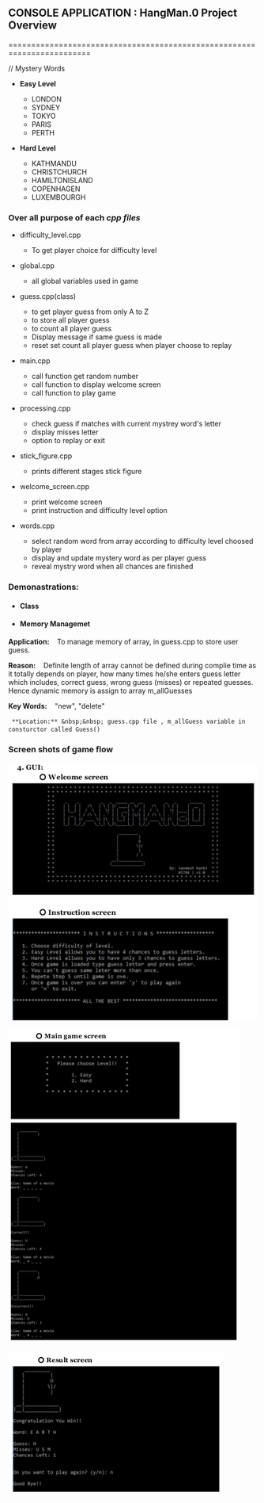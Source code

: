 

##  CONSOLE APPLICATION : HangMan.0  Project Overview
========================================================================



// Mystery Words
* **Easy Level**
  - LONDON
  - SYDNEY
  - TOKYO
  - PARIS
  - PERTH


* **Hard Level**
  - KATHMANDU
  - CHRISTCHURCH
  - HAMILTONISLAND
  - COPENHAGEN
  - LUXEMBOURGH


### Over all purpose of each *cpp files*

* difficulty_level.cpp
  - To get player choice for difficulty level


* global.cpp
  - all global variables used in game


* guess.cpp(class)
  - to get player guess from only A to Z
  - to store all player guess
  - to count all player guess
  - Display message if same guess is made
  - reset set count all player guess when player choose to replay


* main.cpp
  - call function get random number
  - call function to display welcome screen
  - call function to play game


* processing.cpp
  - check guess if matches with current mystrey word's letter
  - display misses letter
  - option to replay  or exit


* stick_figure.cpp
  - prints different stages stick figure


*  welcome_screen.cpp
   - print welcome screen
   - print instruction and difficulty level option


* words.cpp
  - select random word from array according to difficulty level choosed by player
  - display and update mystery word as per player guess
  - reveal mystry word when all chances are finished

### Demonastrations:

  * #### Class
  * #### Memory Managemet  
   **Application:**  &nbsp;&nbsp; To manage memory of array, in guess.cpp to store user guess.

   **Reason:** &nbsp;&nbsp; Definite length of array cannot be defined during complie time as it totally depends on
   player, how many times he/she enters guess letter which includes, correct guess, wrong guess (misses) or repeated guesses. Hence dynamic memory is assign to array m_allGuesses

   **Key Words:** &nbsp;&nbsp; "new", "delete"

     **Location:** &nbsp;&nbsp; guess.cpp file , m_allGuess variable in consturctor called Guess()

### Screen shots of game flow
   ![Alt](/misc/screen_shots/welcomeScreen.png "Welcome Screen")

  ![Alt](/misc/screen_shots/mainScreen.png "Main screen")

  ![Alt](/misc/screen_shots/resultScreen.png "welcome Screen")
